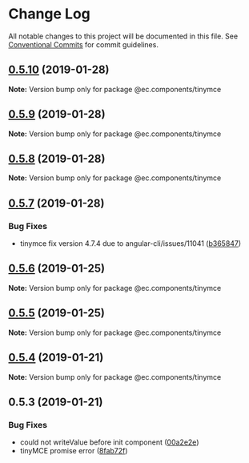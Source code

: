 # Change Log

All notable changes to this project will be documented in this file.
See [Conventional Commits](https://conventionalcommits.org) for commit guidelines.

## [0.5.10](https://github.com/entrecode/ec.components/compare/@ec.components/tinymce@0.5.9...@ec.components/tinymce@0.5.10) (2019-01-28)

**Note:** Version bump only for package @ec.components/tinymce





## [0.5.9](https://github.com/entrecode/ec.components/compare/@ec.components/tinymce@0.5.8...@ec.components/tinymce@0.5.9) (2019-01-28)

**Note:** Version bump only for package @ec.components/tinymce





## [0.5.8](https://github.com/entrecode/ec.components/compare/@ec.components/tinymce@0.5.7...@ec.components/tinymce@0.5.8) (2019-01-28)

**Note:** Version bump only for package @ec.components/tinymce





## [0.5.7](https://github.com/entrecode/ec.components/compare/@ec.components/tinymce@0.5.6...@ec.components/tinymce@0.5.7) (2019-01-28)


### Bug Fixes

* tinymce fix version 4.7.4 due to angular-cli/issues/11041 ([b365847](https://github.com/entrecode/ec.components/commit/b365847))





## [0.5.6](https://github.com/entrecode/ec.components/compare/@ec.components/tinymce@0.5.5...@ec.components/tinymce@0.5.6) (2019-01-25)

**Note:** Version bump only for package @ec.components/tinymce





## [0.5.5](https://github.com/entrecode/ec.components/compare/@ec.components/tinymce@0.5.4...@ec.components/tinymce@0.5.5) (2019-01-25)

**Note:** Version bump only for package @ec.components/tinymce





## [0.5.4](https://github.com/entrecode/ec.components/compare/@ec.components/tinymce@0.5.4...@ec.components/tinymce@0.5.4) (2019-01-21)

**Note:** Version bump only for package @ec.components/tinymce





## 0.5.3 (2019-01-21)


### Bug Fixes

* could not writeValue before init component ([00a2e2e](https://github.com/entrecode/ec.components/commit/00a2e2e))
* tinyMCE promise error ([8fab72f](https://github.com/entrecode/ec.components/commit/8fab72f))
